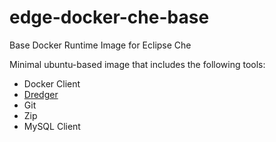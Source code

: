 # edge-docker-che-base
Base Docker Runtime Image for Eclipse Che

Minimal ubuntu-based image that includes the following tools:

* Docker Client
* [Dredger](https://github.com/outeredge/)
* Git
* Zip
* MySQL Client
